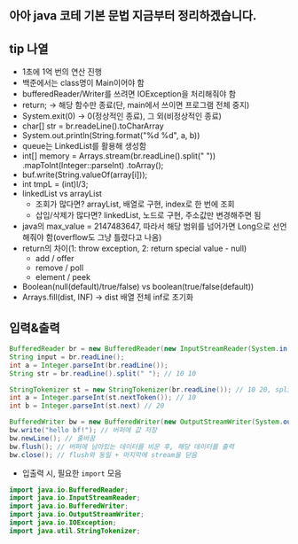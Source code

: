 ## 아아 java 코테 기본 문법 지금부터 정리하겠습니다.

## tip 나열
- 1초에 1억 번의 연산 진행
- 백준에서는 class명이 Main이어야 함
- bufferedReader/Writer를 쓰려면 IOException을 처리해줘야 함
- return; -> 해당 함수만 종료(단, main에서 쓰이면 프로그램 전체 중지)
- System.exit(0) -> 0(정상적인 종료), 그 외(비정상적인 종료)
- char[] str = br.readeLine().toCharArray
- System.out.println(String.format("%d %d", a, b))
- queue는 LinkedList를 활용해 생성함
- int[] memory = Arrays.stream(br.readLine().split(" "))
    .mapToInt(Integer::parseInt)
    .toArray();
- buf.write(String.valueOf(array[i]));
- int tmpL = (int)l/3;
- linkedList vs arrayList
    - 조회가 많다면? arrayList, 배열로 구현, index로 한 번에 조회
    - 삽입/삭제가 많다면? linkedList, 노드로 구현, 주소값만 변경해주면 됨
- java의 max_value = 2147483647, 따라서 해당 범위를 넘어가면 Long으로 선언해줘야 함(overflow도 그냥 틀렸다고 나옴)
- return의 차이(1: throw exception, 2: return special value - null)
    - add / offer
    - remove / poll
    - element / peek
- Boolean(null(default)/true/false) vs boolean(true/false(default))
- Arrays.fill(dist, INF) -> dist 배열 전체 inf로 초기화

## 입력&출력
```java
BufferedReader br = new BufferedReader(new InputStreamReader(System.in));
String input = br.readLine();
int a = Integer.parseInt(br.readLine());
String str = br.readLine().split(" "); // 10 10

StringTokenizer st = new StringTokenizer(br.readLine()); // 10 20, split()보다 빠른 방법
int a = Integer.parseInt(st.nextToken()); // 10
int b = Integer.parseInt(st.next) // 20
```

```java
BufferedWriter bw = new BufferedWriter(new OutputStreamWriter(System.out));
bw.write("hello bf!"); // 버퍼에 값 저장
bw.newLine(); // 줄바꿈
bw.flush(); // 버퍼에 남아있는 데이터를 비운 후, 해당 데이터를 출력
bw.close(); // flush와 동일 + 마지막에 stream을 닫음
```

- 입출력 시, 필요한 `import` 모음

```java
import java.io.BufferedReader;
import java.io.InputStreamReader;
import java.io.BufferedWriter;
import java.io.OutputStreamWriter;
import java.io.IOException;
import java.util.StringTokenizer;
```